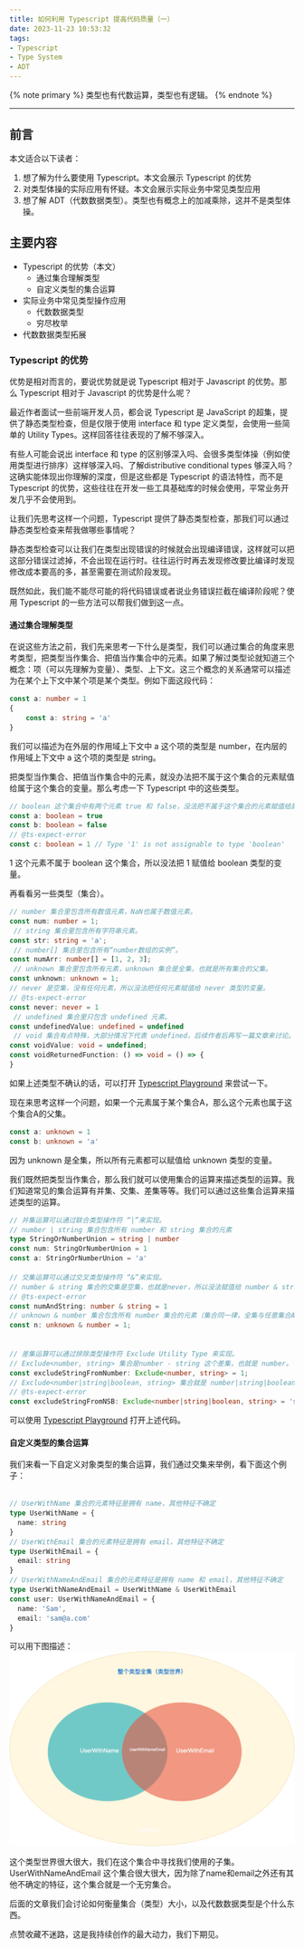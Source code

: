 ```yaml
---
title: 如何利用 Typescript 提高代码质量（一）
date: 2023-11-23 10:53:32
tags:
- Typescript
- Type System
- ADT
---
```


{% note primary %}
类型也有代数运算，类型也有逻辑。
{% endnote %}

<!-- more -->

---

## 前言

本文适合以下读者：
1. 想了解为什么要使用 Typescript。本文会展示 Typescript 的优势
2. 对类型体操的实际应用有怀疑。本文会展示实际业务中常见类型应用
3. 想了解 ADT（代数数据类型）。类型也有概念上的加减乘除，这并不是类型体操。

## 主要内容

- Typescript 的优势（本文）
  - 通过集合理解类型
  - 自定义类型的集合运算
- 实际业务中常见类型操作应用
  - 代数数据类型
  - 穷尽枚举
- 代数数据类型拓展

### Typescript 的优势

优势是相对而言的，要说优势就是说 Typescript 相对于 Javascript 的优势。那么 Typescript 相对于 Javascript 的优势是什么呢？

最近作者面试一些前端开发人员，都会说 Typescript 是 JavaScript 的超集，提供了静态类型检查，但是仅限于使用 interface 和 type 定义类型，会使用一些简单的 Utility Types。这样回答往往表现的了解不够深入。

有些人可能会说出 interface 和 type 的区别够深入吗、会很多类型体操（例如使用类型进行排序）这样够深入吗、了解distributive conditional types 够深入吗？这确实能体现出你理解的深度，但是这些都是 Typescript 的语法特性，而不是 Typescript 的优势，这些往往在开发一些工具基础库的时候会使用，平常业务开发几乎不会使用到。

让我们先思考这样一个问题，Typescript 提供了静态类型检查，那我们可以通过静态类型检查来帮我做哪些事情呢？

静态类型检查可以让我们在类型出现错误的时候就会出现编译错误，这样就可以把这部分错误过滤掉，不会出现在运行时。往往运行时再去发现修改要比编译时发现修改成本要高的多，甚至需要在测试阶段发现。

既然如此，我们能不能尽可能的将代码错误或者说业务错误拦截在编译阶段呢？使用 Typescript 的一些方法可以帮我们做到这一点。

#### 通过集合理解类型

在说这些方法之前，我们先来思考一下什么是类型，我们可以通过集合的角度来思考类型，把类型当作集合、把值当作集合中的元素。如果了解过类型论就知道三个概念：项（可以先理解为变量）、类型、上下文。这三个概念的关系通常可以描述为在某个上下文中某个项是某个类型。例如下面这段代码：

```typescript
const a: number = 1
{
    const a: string = 'a'
}
```
我们可以描述为在外层的作用域上下文中 a 这个项的类型是 number，在内层的作用域上下文中 a 这个项的类型是 string。

把类型当作集合、把值当作集合中的元素，就没办法把不属于这个集合的元素赋值给属于这个集合的变量。那么考虑一下 Typescript 中的这些类型。

```typescript
// boolean 这个集合中有两个元素 true 和 false，没法把不属于这个集合的元素赋值给属于这个集合的变量
const a: boolean = true 
const b: boolean = false
// @ts-expect-error
const c: boolean = 1 // Type '1' is not assignable to type 'boolean'
```
1 这个元素不属于 boolean 这个集合，所以没法把 1 赋值给 boolean 类型的变量。

再看看另一些类型（集合）。
```typescript
// number 集合里包含所有数值元素，NaN也属于数值元素。
const num: number = 1; 
 // string 集合里包含所有字符串元素。
const str: string = 'a';
 // number[] 集合里包含所有“number数组的实例”。
const numArr: number[] = [1, 2, 3];
 // unknown 集合里包含所有元素，unknown 集合是全集，也就是所有集合的父集。
const unknown: unknown = 1;
// never 是空集，没有任何元素，所以没法把任何元素赋值给 never 类型的变量。
// @ts-expect-error
const never: never = 1
 // undefined 集合里只包含 undefined 元素。
const undefinedValue: undefined = undefined
 // void 集合有点特殊，大部分情况下代表 undefined，后续作者后再写一篇文章来讨论。
const voidValue: void = undefined;
const voidReturnedFunction: () => void = () => {
}
```
如果上述类型不确认的话，可以打开 [Typescript Playground](https://www.typescriptlang.org/play?#code/PTAEDsFcFsCMFMBOpBjaYCBVAziYUGVDUKoASNBIc0AdTQHgVBhRUAJfQGH+A5AQxsH05QPR1A4uVMsCAGAKAGMB7cAGcALhBgAucXCSgAvKACMAblDdQIUKMQBLcAHNUmXIUDq2oDJvQExyXPoNFaRiKdr2GFAcjrvl6zVBmIANoAukbY+ASAOAT+CIhEgCN+gCFugHnagNHygLgEPALCYv4AgohO0rEh8qCBigA0oABM1QDMwT4aYJDgANbg-ADu4GEmBJRUbZ09feiA9GaAFoooVIyAjDoThOiJgGxOKFl2YiNdvVI7Y2Uq3H7wAG6yE4BeXrOAhTYEgN9ygKryQ3iAp3K3gKs2gFFGz5SA0rEkQCbfhBzrJAN4+gGj1RKADeVAPOJPE0AAEREIALTwAAeAAd4LwRBjCvxELYcqCLkVwGCSS1QG0ACbwABmeng9LCgCvlXB08CMllU9k2bL2BnM1n0gBqdAANpB4PteWKBWVRfy2b4wGd+Dp2egCIBOh0Ank6AKOtSfYtTqpbL5aALeyFKrxT5hWI7QAleAiSCIAUAMTa+J0gikAAoAJTyAB8tu19tA4ajoAA3twAL5AA) 来尝试一下。

现在来思考这样一个问题，如果一个元素属于某个集合A，那么这个元素也属于这个集合A的父集。
```typescript
const a: unknown = 1
const b: unknown = 'a'
```
因为 unknown 是全集，所以所有元素都可以赋值给 unknown 类型的变量。

我们既然把类型当作集合，那么我们就可以使用集合的运算来描述类型的运算。我们知道常见的集合运算有并集、交集、差集等等。我们可以通过这些集合运算来描述类型的运算。

```typescript
// 并集运算可以通过联合类型操作符 “|”来实现。
// number | string 集合包含所有 number 和 string 集合的元素
type StringOrNumberUnion = string | number
const num: StringOrNumberUnion = 1
const a: StringOrNumberUnion = 'a'

// 交集运算可以通过交叉类型操作符 “&”来实现。 
// number & string 集合的交集是空集，也就是never，所以没法赋值给 number & string 类型的变量。
// @ts-expect-error
const numAndString: number & string = 1
// unknown & number 集合包含所有 number 集合的元素（集合同一律，全集与任意集合A的交集就是集合A）。
const n: unknown & number = 1;


// 差集运算可以通过排除类型操作符 Exclude Utility Type 来实现。
// Exclude<number, string> 集合是number - string 这个差集，也就是 number。
const excludeStringFromNumber: Exclude<number, string> = 1;
// Exclude<number|string|boolean, string> 集合就是 number|string|boolean - string 这个差集，也就是 number|boolean。
// @ts-expect-error
const excludeStringFromNSB: Exclude<number|string|boolean, string> = 'string';

```
可以使用 [Typescript Playground](https://www.typescriptlang.org/play?#code/PTAEjc9QxtMBfjHTvR75UKdygsBMOPxgVAMBAqhvH0NHqhZk0B15QMm9RAcAgB9BcAkFNzQPO1AG50CAGAKBFADsBXAWwCMApgCdQFUAGcALkICWHAOahImQKDKgahVAAkaBIc069BIwDEqE6XMXLAIW6BhRUAEvi0kBPAA4DQAZRMKA8kIBye4QCqHDIA9hygALzGsgqiuvzCLADGYVLxAFxuHvLefglCQaHhUQCMyamSoACGme4xOb7+BcFhkaAA5FXtLGxggCVyMAgoqH2Ak8p4RKRkAGS0jEygvfH6oNPRpkqY5gOA9GaAXl6QgDD-gPpygIw6OxwCAG7ChxqIgIU2gKs2gNKxgDwKgJt+y8Kr67F45kAG8qAecTWOwAAKScQAWgEAA9nElJLChEIQkJyhw0tweABBDgAEzqpkyOJWayk9TaZXYXA4AGsOCEAO7hNZkn7KdTab4iCw2QAQ-8pADAqgAA5QDR+odABaKkEAcHKAb7lAPCGylx20g5xVgEh-1gpLGVDiZOmMlls3nUgDcPSWgDvdQZINCAJONACZpExIoAAonCkgAbLgElwBSQyb0yBygAAqThc9GYS09Pr9AgAPByhAAaP7yAB8mwuTVA0MzoEAm-GAKjlbSdzrydRVQPCE-7iQoAGJonh5fSZeO+-0ppoZymmHOlS3sbuJvv5CiDhQUPghELegRVDgD7I55RV1PT7JzhdLlcFotlitnHa8veL5ccMFgSEw+GI5HCNEY3Vpes9gRN+StkLt1wACEuy9L9J30Hd6kvA9V0zYcOhneR2nNIA) 打开上述代码。


#### 自定义类型的集合运算

我们来看一下自定义对象类型的集合运算，我们通过交集来举例，看下面这个例子：
```typescript

// UserWithName 集合的元素特征是拥有 name，其他特征不确定
type UserWithName = {
  name: string
}
// UserWithEmail 集合的元素特征是拥有 email，其他特征不确定
type UserWithEmail = {
  email: string
}
// UserWithNameAndEmail 集合的元素特征是拥有 name 和 email，其他特征不确定
type UserWithNameAndEmail = UserWithName & UserWithEmail
const user: UserWithNameAndEmail = {
  name: 'Sam',
  email: 'sam@a.com'
}
```
可以用下图描述：
![](ts-algebric-data-type/类型世界.drawio.png)

这个类型世界很大很大，我们在这个集合中寻找我们使用的子集。UserWithNameAndEmail 这个集合很大很大，因为除了name和email之外还有其他不确定的特征，这个集合就是一个无穷集合。

后面的文章我们会讨论如何衡量集合（类型）大小，以及代数数据类型是个什么东西。

点赞收藏不迷路，这是我持续创作的最大动力，我们下期见。